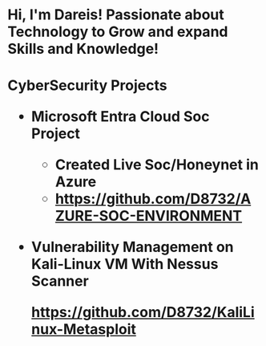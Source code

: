 <h1>Hi, I'm Dareis! Passionate about Technology to Grow and expand Skills and Knowledge!


<h1> CyberSecurity Projects 

- <b>Microsoft Entra Cloud Soc Project</b>
  - Created Live Soc/Honeynet in Azure
  - https://github.com/D8732/AZURE-SOC-ENVIRONMENT
- <b>Vulnerability Management on Kali-Linux VM With Nessus Scanner</b>

  https://github.com/D8732/KaliLinux-Metasploit
  

